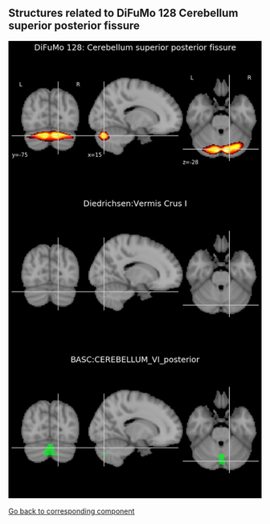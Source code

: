 


## Structures related to DiFuMo 128 Cerebellum superior posterior fissure

![55](55.jpg "Structures related to DiFuMo 128 Cerebellum superior posterior fissure")

[Go back to corresponding component](https://parietal-inria.github.io/DiFuMo/128/html/55.html)